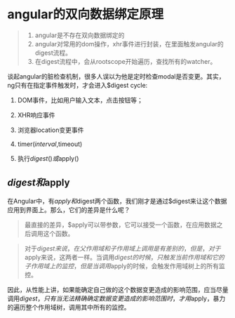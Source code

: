 # angular的双向数据绑定原理
> 1. angular是不存在双向数据绑定的
> 2. angular对常用的dom操作，xhr事件进行封装，在里面触发angular的digest流程。
> 3. 在digest流程中，会从rootscope开始遍历，查找所有的watcher。

谈起angular的脏检查机制，很多人误以为他是定时检查modal是否变更。其实，ng只有在指定事件触发时，才会进入$digest cycle:
1. DOM事件，比如用户输入文本，点击按钮等；

2. XHR响应事件

3. 浏览器location变更事件

4. timer($interval,$timeout)

5. 执行$digest()或$apply()

## $digest和$apply
在Angular中，有$apply和$digest两个函数，我们刚才是通过$digest来让这个数据应用到界面上。那么，它们的差异是什么呢？

> 最直接的差异，$apply可以带参数，它可以接受一个函数，在应用数据之后调用这个函数。

> 对于$digest来说，在父作用域和子作用域上调用是有差别的，但是，对于$apply来说，这两者一样。当调用$digest的时候，只触发当前作用域和它的子作用域上的监控，但是当调用$apply的时候，会触发作用域树上的所有监控。

因此，从性能上讲，如果能确定自己做的这个数据变更造成的影响范围，应当尽量调用$digest，只有当无法精确确定数据变更造成的影响范围时，才用$apply，暴力的遍历整个作用域树，调用其中所有的监控。

